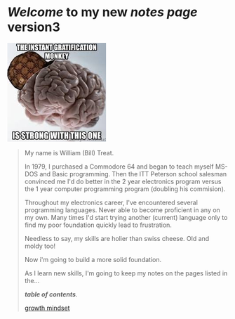 # *Welcome* to **my** new ***notes page*** version3

![Code monkey](monkeybrain.jpg)

> My name is William (Bill) Treat.
>
> In 1979, I purchased a Commodore 64 and began to teach myself MS-DOS and Basic programming. Then the ITT Peterson school salesman convinced me I'd do better in the 2 year electronics program versus the 1 year computer programming program (doubling his commision).
>
> Throughout my electronics career, I've encountered several programming languages. Never able to become proficient in any on my own. Many times I'd start trying another (current) language only to find my poor foundation quickly lead to frustration.
>
> Needless to say, my skills are holier than swiss cheese. Old and moldy too!
>
>Now i'm going to build a more solid foundation.
>
>As I learn new skills, I'm going to keep my notes on the pages listed in the...
>
> ***table of contents***.
>
> [growth mindset](growth_mindset.md)
